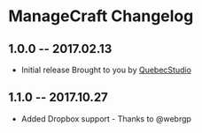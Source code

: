# ManageCraft Changelog

## 1.0.0 -- 2017.02.13

* Initial release
Brought to you by [QuebecStudio](http://quebecstudio.com)

## 1.1.0 -- 2017.10.27

* Added Dropbox support - Thanks to @webrgp
